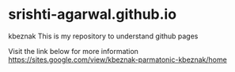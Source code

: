 # srishti-agarwal.github.io
kbeznak
This is my repository to understand github pages

Visit the link below for more information
https://sites.google.com/view/kbeznak-parmatonic-kbeznak/home
